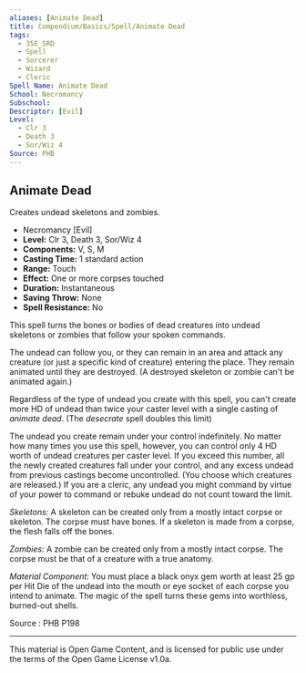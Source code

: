 ```yaml
---
aliases: [Animate Dead]
title: Compendium/Basics/Spell/Animate Dead
tags: 
  - 35E_SRD
  - Spell
  - Sorcerer
  - Wizard
  - Cleric
Spell Name: Animate Dead
School: Necromancy
Subschool: 
Descriptor: [Evil]
Level:
  - Clr 3
  - Death 3
  - Sor/Wiz 4
Source: PHB
---
```


## Animate Dead

Creates undead skeletons and zombies.

*   Necromancy [Evil]
*   **Level:** Clr 3, Death 3, Sor/Wiz 4
*   **Components:** V, S, M
*   **Casting Time:** 1 standard action
*   **Range:** Touch
*   **Effect:** One or more corpses touched
*   **Duration:** Instantaneous
*   **Saving Throw:** None
*   **Spell Resistance:** No

This spell turns the bones or bodies of dead creatures into undead skeletons or zombies that follow your spoken commands.

The undead can follow you, or they can remain in an area and attack any creature (or just a specific kind of creature) entering the place. They remain animated until they are destroyed. (A destroyed skeleton or zombie can't be animated again.)

Regardless of the type of undead you create with this spell, you can't create more HD of undead than twice your caster level with a single casting of *animate dead*. (The *desecrate* spell doubles this limit)

The undead you create remain under your control indefinitely. No matter how many times you use this spell, however, you can control only 4 HD worth of undead creatures per caster level. If you exceed this number, all the newly created creatures fall under your control, and any excess undead from previous castings become uncontrolled. (You choose which creatures are released.) If you are a cleric, any undead you might command by virtue of your power to command or rebuke undead do not count toward the limit.

*Skeletons:* A skeleton can be created only from a mostly intact corpse or skeleton. The corpse must have bones. If a skeleton is made from a corpse, the flesh falls off the bones.

*Zombies:* A zombie can be created only from a mostly intact corpse. The corpse must be that of a creature with a true anatomy.

*Material Component:* You must place a black onyx gem worth at least 25 gp per Hit Die of the undead into the mouth or eye socket of each corpse you intend to animate. The magic of the spell turns these gems into worthless, burned-out shells.

Source : PHB P198

---

This material is Open Game Content, and is licensed for public use under  
the terms of the Open Game License v1.0a.
